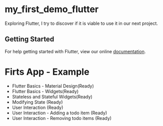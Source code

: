 # my_first_demo_flutter

Exploring Flutter, I try to discover if it is viable to use it in our next project.

## Getting Started
For help getting started with Flutter, view our online
[documentation](https://flutter.io/).

# Firts App - Example

* Flutter Basics - Material Design(Ready)
* Flutter Basics - Widgets(Ready)
* Stateless and Stateful Widgets(Ready)
* Modifying State (Ready)
* User Interaction (Ready)
* User Interaction - Adding a todo item (Ready)
* User Interaction -  Removing todo items (Ready)